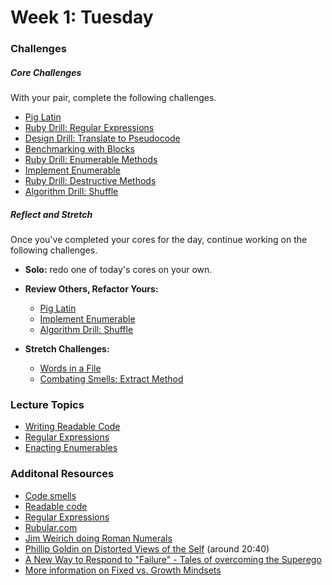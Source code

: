 # Week 1:  Tuesday

### Challenges

##### Core Challenges
With your pair, complete the following challenges.

 - [Pig Latin](https://github.com/$DBC_COHORT/pig-latin-challenge)
 - [Ruby Drill: Regular Expressions](https://github.com/$DBC_COHORT/ruby-drill-regular-expressions-challenge)
 - [Design Drill: Translate to Pseudocode](https://github.com/$DBC_COHORT/design-drill-translate-to-pseudocode-challenge)
 - [Benchmarking with Blocks](https://github.com/$DBC_COHORT/simple-benchmarking-with-blocks-challenge)
 - [Ruby Drill: Enumerable Methods](https://github.com/$DBC_COHORT/ruby-drill-enumerable-methods-challenge)
 - [Implement Enumerable](https://github.com/$DBC_COHORT/implement-enumerable-challenge-experiment)
 - [Ruby Drill: Destructive Methods](https://github.com/$DBC_COHORT/ruby-drill-destructive-methods-challenge)
 - [Algorithm Drill: Shuffle](https://github.com/$DBC_COHORT/algorithm-drill-shuffle-challenge)

##### Reflect and Stretch
Once you've completed your cores for the day, continue working on the following challenges.

- **Solo:** redo one of today's cores on your own.

- **Review Others, Refactor Yours:**
  - [Pig Latin](https://github.com/$DBC_COHORT/pig-latin-challenge)
  - [Implement Enumerable](https://github.com/$DBC_COHORT/implement-enumerable-challenge-experiment)
  - [Algorithm Drill: Shuffle](https://github.com/$DBC_COHORT/algorithm-drill-shuffle-challenge)

- **Stretch Challenges:**
  - [Words in a File](https://github.com/$DBC_COHORT/words-in-a-file-challenge)
  - [Combating Smells: Extract Method](https://github.com/$DBC_COHORT/combating-smells-extract-method-challenge)


### Lecture Topics
- [Writing Readable Code](../resources/lectures.md#writing-readable-code)
- [Regular Expressions](../resources/lectures.md#regular-expressions)
- [Enacting Enumerables](../resources/lectures.md#enacting-enumerables)

### Additonal Resources
- [Code smells](https://gist.github.com/alycit/8cecbd9d69e5d0f0be22)
- [Readable code](https://gist.github.com/openspectrum/1fc609849ee747e333a1)
- [Regular Expressions](https://gist.github.com/openspectrum/395b89258d2234762b63)
- [Rubular.com](http://rubular.com/)
- [Jim Weirich doing Roman Numerals](http://www.youtube.com/watch?v=983zk0eqYLY)
- [Phillip Goldin on Distorted Views of the Self](http://www.youtube.com/watch?v=bKtBxxR0JRM#t=1243) (around 20:40)
- [A New Way to Respond to "Failure" - Tales of overcoming the Superego](http://www.youtube.com/watch?v=_tjYoKCBYag)
- [More information on Fixed vs. Growth Mindsets](http://michaelgr.com/2007/04/15/fixed-mindset-vs-growth-mindset-which-one-are-you/)

